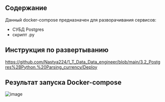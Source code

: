 ## Содержание
Данный docker-compose предназначен для разворачивания сервисов:
- СУБД Postgres
- скрипт .py

## Инструкция по развертыванию
https://github.com/Nastya224/1_T_Data_Data_engineer/blob/main/3.2_Postgres%2BPython.%20Parsing_currency/Deploy


## Результат запуска Docker-compose

![image](https://github.com/Nastya224/1_T_Data_Data_engineer/assets/94219446/4bea5b71-6e6c-4095-af2d-73aadbb49967)


